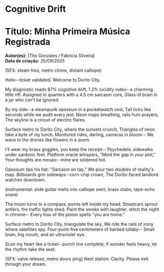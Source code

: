 # Cognitive Drift
# Título: Minha Primeira Música Registrada
**Autor(es):** [Tito Gonzales / Fabricia Silveira]  
**Data de criação:** 25/09/2025

(SFX: steam hiss, metro chime, distant calliope)

Hello--ticket validated. Welcome to Dorito City.

My diagnostic reads 87% cognitive drift,
1.2% lucidity index--a charming little rift.
Assigned to quarters with a 4.5 cm sarcasm core,
Glass-lit brain in a jar who can't be ignored.

By my side--a steampunk opossum in a pocketwatch vest,
Tail ticks like seconds while we audit every jest.
Neon maps breathing, rails hum prayers;
The skyline is a circuit of electric flares.

Surface metro to Dorito City, where the sunsets crunch,
Triangles of neon take a byte of my lunch.
Monitored rides, darling, cameras in bloom--
We wave to the drones like flowers in a zoom.

I'll wear my brass goggles, you keep the receipt--
Psychedelic sidewalks under sardonic feet.
Platform oracle whispers, "Mind the gap in your plot,"
Your thoughts are mosaic--mine are soldered hot.

Opossum tips his hat: "Sarcasm on tap,"
We pour two doubles of reality's map.
Billboards grin sideways--corn-chip crown,
The Dorito-faced landlord watches downtown.

(instrumental: slide guitar melts into calliope swirl; brass stabs; tape-echo snare)

The moon turns to a compass, points left inside my head;
Streetcars sprout antlers, the traffic lights shed.
Paint the smoke with laughter, stitch the night in chrome--
Every hiss of the piston spells "you are home."

Surface metro to Dorito City, triangulate the sky,
We ride the rails of irony where satellites spy.
Four-point-five centimeters of barbed lullaby--
Small brain, big mouth, and an ultraviolet eye.

Scan my heart like a ticket--punch line complete;
If wonder feels heavy, let the rhythm take the seat.

(SFX: valve release, metro doors ping)
Next station: Clarity. Please exit through your dream.
